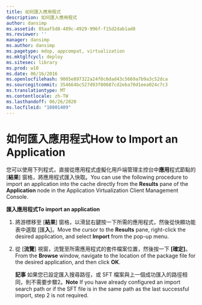 ```yaml
---
title: 如何匯入應用程式
description: 如何匯入應用程式
author: dansimp
ms.assetid: 85aaf5d8-489c-4929-996f-f15d2dab1ad8
ms.reviewer: ''
manager: dansimp
ms.author: dansimp
ms.pagetype: mdop, appcompat, virtualization
ms.mktglfcycl: deploy
ms.sitesec: library
ms.prod: w10
ms.date: 06/16/2016
ms.openlocfilehash: 9005e897322a24f0c6dad43c5669a7b9a3c52dca
ms.sourcegitcommit: 354664bc527d93f80687cd2eba70d1eea024c7c3
ms.translationtype: MT
ms.contentlocale: zh-TW
ms.lasthandoff: 06/26/2020
ms.locfileid: "10801409"
---
```

# <span data-ttu-id="18c2c-103">如何匯入應用程式</span><span class="sxs-lookup"><span data-stu-id="18c2c-103">How to Import an Application</span></span>


<span data-ttu-id="18c2c-104">您可以使用下列程式，直接從應用程式虛擬化用戶端管理主控台中**應用**程式節點的 [**結果**] 窗格，將應用程式匯入快取。</span><span class="sxs-lookup"><span data-stu-id="18c2c-104">You can use the following procedure to import an application into the cache directly from the **Results** pane of the **Application** node in the Application Virtualization Client Management Console.</span></span>

**<span data-ttu-id="18c2c-105">匯入應用程式</span><span class="sxs-lookup"><span data-stu-id="18c2c-105">To import an application</span></span>**

1.  <span data-ttu-id="18c2c-106">將游標移至 [**結果**] 窗格，以滑鼠右鍵按一下所需的應用程式，然後從快顯功能表中選取 [匯**入**]。</span><span class="sxs-lookup"><span data-stu-id="18c2c-106">Move the cursor to the **Results** pane, right-click the desired application, and select **Import** from the pop-up menu.</span></span>

2.  <span data-ttu-id="18c2c-107">從 [**流覽**] 視窗，流覽至所需應用程式的套件檔案位置，然後按一下 **[確定]**。</span><span class="sxs-lookup"><span data-stu-id="18c2c-107">From the **Browse** window, navigate to the location of the package file for the desired application, and then click **OK**.</span></span>

    <span data-ttu-id="18c2c-108">**記事** 如果您已設定匯入搜尋路徑，或 SFT 檔案與上一個成功匯入的路徑相同，則不需要步驟2。</span><span class="sxs-lookup"><span data-stu-id="18c2c-108">**Note** If you have already configured an import search path or if the SFT file is in the same path as the last successful import, step 2 is not required.</span></span>

     

 

 





